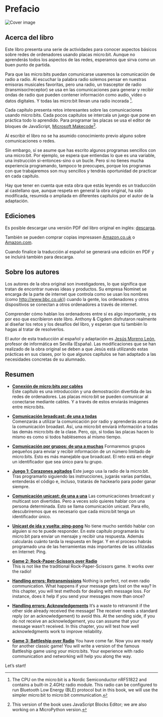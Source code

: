 Prefacio
========

![Cover image](introduction/cover.png)

Acerca del libro
------------------------------------

Este libro presenta una serie de actividades para conocer aspectos básicos sobre redes de ordenadores usando placas micro:bit. Aunque no aprenderás todos los aspectos de las redes, esperamos que sirva como un buen punto de partida.

Para que las micro:bits puedan comunicarse usaremos la comunicación de radio a radio. Al escuchar la palabra radio solemos pensar en nuestras emisoras musicales favoritas, pero una radio, un trasceptor de radio (transmisor/receptor) se usa en las comunicaciones para generar y recibir ondas de radio que pueden contener información como audio, vídeo o datos digitales. Y todas las micro:bit llevan una radio incorada [^1].

Cada capítulo presenta retos interesantes sobre las comunicaciones usando micro:bits. Cada pocos capítulos se intercala un juego que pone en práctica todo lo aprendido. Para programar las placas se usa el editor de bloques de JavaScript, [Microsoft Makecode](https://makecode.microbit.org/)[^2]. 

Al escribir el libro no se ha asumido conocimiento previo alguno sobre comunicaciones o redes. 

Sin embargo, sí se asume que has escrito algunos programas sencillos con una micro:bit. Por ejemplo, se espera que entiendas lo que es una variable, una instrucción si-entonces-sino o un bucle. Pero si no tienes mucha experiencia programando, tampoco te preocupes, porque los programas con que trabajaremos son muy sencillos y tendrás oportunidad de practicar en cada capítulo.

Hay que tener en cuenta que esta obra que estás leyendo es un traducción al castellano que, aunque respeta en general la obra original, ha sido modificada, resumida o ampliada en diferentes capítulos por el autor de la adaptación.


Ediciones
---------

Es posible descargar una versión PDF del libro original en inglés: [descarga](https://microbit.nominetresearch.uk/networking-book-pdf/networking_with_the_microbit.pdf).

También se pueden comprar copias impresasen [Amazon.co.uk](https://www.amazon.co.uk/Networking-micro-bit-Anthony-Kirby/dp/1973396769) o [Amazon.com](https://www.amazon.com/Networking-micro-bit-Anthony-Kirby/dp/1973396769). 

Cuando finalice la traducción al español se generará una edición en PDF y se incluirá también para descarga.



Sobre los autores
-----------------

Los autores de la obra original son investigadores, lo que significa que tratan de encontrar nuevas ideas y productos. Su empresa Nominet se encarga de la parte de internet que controla como se usan los nombres (como
[http://www.bbc.co.uk)](http://www.bbc.co.uk)) cuando la gente, los ordenadores y otros dispositivos se conectan a otros ordenadores a través de internet. 

Comprender cómo hablan los ordenadores entre sí es algo importante, y es por eso que escribieron este libro. Anthony & Cigdem disfrutaron realmente al diseñar los retos y los desafíos del libro, y esperan que tú también lo hagas al tratar de resolverlos.

El autor de esta traducción al español y adaptación es [Jesús Moreno León](http://jemole.me/), profesor de informática en Sevilla (España). Las modificaciones que se han realizado de la obra original se deben a que Jesús está utilizando estas prácticas en sus clases, por lo que algunos capítulos se han adaptado a las necesidades concretas de su alumnado.


Resumen
-------

- [**Conexión de micro:bits por cables**](wiredcommunication/wiredcommunication.md)  
    Este capítulo es una introducción y una demostración divertida de las redes de ordenadores. Las placas micro:bit se pueden comunicar al conectarse mediante cables. Y a través de estos enviarás imágenes entre micro:bits.

- [**Comunicación broadcast: de una a todas**](broadcast/broadcast.md)  
    Comenzarás a utilizar la comunicación por radio y aprenderás acerca de la comunicación broadast. Así, una micro:bit enviará información a todas las demás micro:bits de la clase. Pero, ojo, si todas las placas hacen lo mismo es como si todos hablésemos al mismo tiempo.

- [**Comunicación por grupos: de una a muchas**](groupcommunication/groupcommunication.md)
    Formaremos grupos pequeños para enviar y recibir información de un número limitado de micro:bits. Esto es más manejable que broadcast. El reto está en elegir un identificador que sea único para tu grupo.

- [**Juego 1: Corazones agitados**](shakeydonkey/shakeydonkey.md)
    Este juego usa la radio de la micro:bit. Tras programarlo siguiendo las instrucciones, jugarás varias partidas, entenderás el código e, incluso, tratarás de hackearlo para poder ganar siempre.

- [**Comunicación unicast: de una a una**](unicast/unicast.md)
    Las comunicaciones broadcast y multicast son divertidas. Pero a veces solo quieres hablar con una persona determinada. Esto se llama comunicación unicast. Para ello, descubriremos que es necesario que cada micro:bit tenga un identificador único.

- [**Unicast de ida y vuelta: ping-pong**](twowayunicast/twowayunicast.md)
    No tiene mucho sentido hablar con alguien si no te puede responder. En este capítulo programarás tu micro:bit para enviar un mensaje y recibir una respuesta. Además calcularás cuánto tarda la respuesta en llegar. Y en el proceso habrás programado una de las herramientas más importantes de las utilizadas en Internet: Ping.

- [**Game 2: Rock-Paper-Scissors over Radio**](rockpaperscissors/rockpaperscissors.md)  
    This is not like the traditional Rock-Paper-Scissors game. It
    works over the radio!

- [**Handling errors: Retransmissions**](retransmissions/retransmissions.md)
     Nothing is perfect, not even radio communication. What happens if
    your message gets lost on the way? In this chapter, you will test
    methods for dealing with message loss. For instance, does it help if
    you send your messages more than once?

- [**Handling errors: Acknowledgements**](acknowledgements/acknowledgements.md)
    It’s a waste to retransmit if the other side already received the message! The receiver needs a
    standard reply (or an acknowledgement) to avoid this. At the sending side, if you do not receive an
    acknowledgement, you can assume that your message wasn’t received. In this chapter, you will test
    how well acknowledgments work to improve reliability.

- [**Game 3: Battleship over Radio**](battleship/battleship.md)
    You have come far. Now you are ready for another classic game!
    You will write a version of the famous Battleship game using
    your micro:bits. Your experience with radio communication and
    networking will help you along the way.

Let’s start!

[^1]: The CPU on the micro:bit is a Nordic Semiconductor nRF51822 and contains a built-in 2.4GHz radio module. This radio can be configured to run Bluetooth Low Energy
(BLE) protocol but in this book, we will use the simpler micro:bit to micro:bit communication.

[^2]: This version of the book uses JavaScript Blocks Editor; we are also working on a MicroPython version.
